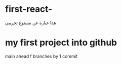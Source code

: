 # first-react-
هذا عبارة عن مستوع تجريبي 
# my first project into github 

main ahead f branches by 1 commit